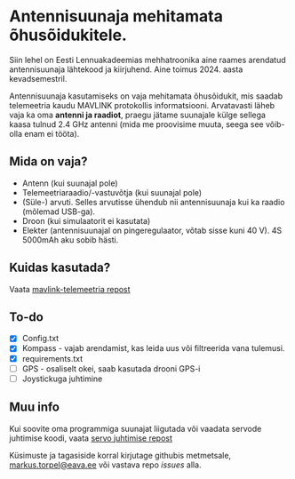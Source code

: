 # Antennisuunaja mehitamata õhusõidukitele.
Siin lehel on Eesti Lennuakadeemias mehhatroonika aine raames arendatud antennisuunaja lähtekood ja kiirjuhend. Aine toimus 2024. aasta kevadsemestril.

Antennisuunaja kasutamiseks on vaja mehitamata õhusõidukit, mis saadab telemeetria kaudu MAVLINK protokollis informatsiooni. Arvatavasti läheb vaja ka oma **antenni ja raadiot**, praegu jätame suunajale külge sellega kaasa tulnud 2.4 GHz antenni (mida me proovisime muuta, seega see võib-olla enam ei tööta).

## Mida on vaja?
- Antenn (kui suunajal pole)
- Telemeetriaraadio/-vastuvõtja (kui suunajal pole)
- (Süle-) arvuti. Selles arvutisse ühendub nii antennisuunaja kui ka raadio (mõlemad USB-ga).
- Droon (kui simulaatorit ei kasutata)
- Elekter (antennisuunajal on pingeregulaator, võtab sisse kuni 40 V). 4S 5000mAh aku sobib hästi.
## Kuidas kasutada?
Vaata [mavlink-telemeetria repost](https://github.com/ela-mehhatroonika-antennisuunaja/mavlink-telemeetria)

## To-do
- [X] Config.txt
- [X] Kompass - vajab arendamist, kas leida uus või filtreerida vana tulemusi.
- [X] requirements.txt
- [ ] GPS - osaliselt okei, saab kasutada drooni GPS-i
- [ ] Joystickuga juhtimine

## Muu info
Kui soovite oma programmiga suunajat liigutada või vaadata servode juhtimise koodi, vaata [servo juhtimise repost](https://github.com/ela-mehhatroonika-antennisuunaja/servo-juhtimine)

Küsimuste ja tagasiside korral kirjutage githubis metmetsale, markus.torpel@eava.ee või vastava repo _issues_ alla.

